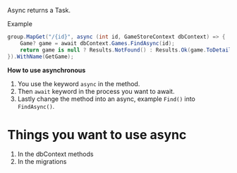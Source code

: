 Async returns a Task.

Example
```csharp
group.MapGet("/{id}", async (int id, GameStoreContext dbContext) => {
	Game? game = await dbContext.Games.FindAsync(id);
	return game is null ? Results.NotFound() : Results.Ok(game.ToDetailsDto());
}).WithName(GetGame);
```

**How to use asynchronous**
1. You use the keyword `async` in the method. 
2. Then `await` keyword in the process you want to await. 
3. Lastly change the method into an async, example `Find()` into `FindAsync()`.


# Things you want to use async
1. In the dbContext methods
2. In the migrations